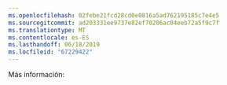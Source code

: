 ```yaml
---
ms.openlocfilehash: 02febe21fcd28cd0e0816a5ad762195185c7e4e5
ms.sourcegitcommit: ad203331ee9737e82ef70206ac04eeb72a5f9c7f
ms.translationtype: MT
ms.contentlocale: es-ES
ms.lasthandoff: 06/18/2019
ms.locfileid: "67229422"
---
```

Más información: